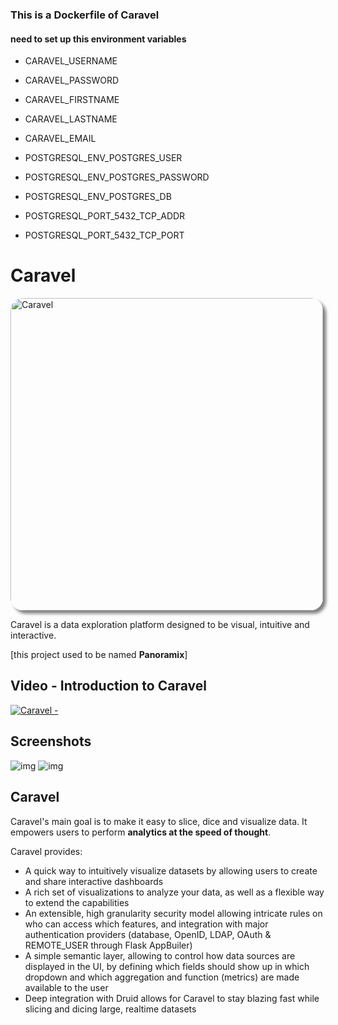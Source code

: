 ### This is a Dockerfile of Caravel

#### need to set up this environment variables
+ CARAVEL_USERNAME
+ CARAVEL_PASSWORD
+ CARAVEL_FIRSTNAME
+ CARAVEL_LASTNAME
+ CARAVEL_EMAIL

+ POSTGRESQL_ENV_POSTGRES_USER
+ POSTGRESQL_ENV_POSTGRES_PASSWORD
+ POSTGRESQL_ENV_POSTGRES_DB
+ POSTGRESQL_PORT_5432_TCP_ADDR
+ POSTGRESQL_PORT_5432_TCP_PORT


Caravel
=========
<img src="http://i.imgur.com/H0Kyvyi.jpg" style="border-radius: 20px; box-shadow:5px 5px 5px gray;" alt="Caravel" width="500"/>


Caravel is a data exploration platform designed to be visual, intuitive
and interactive.

[this project used to be named **Panoramix**]


Video - Introduction to Caravel
---------------------------------
[![Caravel - ](http://img.youtube.com/vi/3Txm_nj_R7M/0.jpg)](http://www.youtube.com/watch?v=3Txm_nj_R7M)

Screenshots
------------
![img](http://i.imgur.com/JRbTnTx.png)
![img](http://i.imgur.com/4wRtxwb.png)

Caravel
---------
Caravel's main goal is to make it easy to slice, dice and visualize data.
It empowers users to perform **analytics at the speed of thought**.

Caravel provides:
* A quick way to intuitively visualize datasets by allowing users to create
    and share interactive dashboards
* A rich set of visualizations to analyze your data, as well as a flexible
    way to extend the capabilities
* An extensible, high granularity security model allowing intricate rules
    on who can access which features, and integration with major
    authentication providers (database, OpenID, LDAP, OAuth & REMOTE_USER
    through Flask AppBuiler)
* A simple semantic layer, allowing to control how data sources are
    displayed in the UI, by defining which fields should show up in
    which dropdown and which aggregation and function (metrics) are
    made available to the user
* Deep integration with Druid allows for Caravel to stay blazing fast while
    slicing and dicing large, realtime datasets
